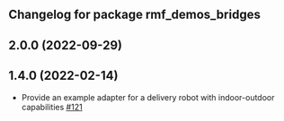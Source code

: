 ## Changelog for package rmf_demos_bridges

2.0.0 (2022-09-29)
------------------

1.4.0 (2022-02-14)
------------------
* Provide an example adapter for a delivery robot with indoor-outdoor capabilities [#121](https://github.com/open-rmf/rmf_demos/pull/121)
